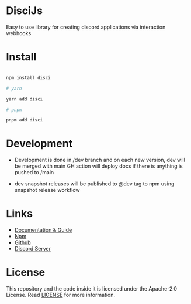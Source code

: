 # DisciJs

Easy to use library for creating discord applications via interaction webhooks
# Install

```bash

npm install disci

# yarn

yarn add disci

# pnpm

pnpm add disci

```

# Development

* Development is done in /dev branch and on each new version, dev will be merged with main
GH action will deploy docs if there is anything is pushed to /main

* dev snapshot releases will be published to @dev tag to npm using snapshot release workflow

# Links

* [Documentation & Guide](https://disci.typical.gq)
* [Npm](https://www.npmjs.com/package/disci)
* [Github](https://github.com/typicalninja493/disci)
* [Discord Server](https://discord.gg/9s52pz6nWX)

# License

This repository and the code inside it is licensed under the Apache-2.0 License. Read [LICENSE](https://github.com/typicalninja493/disci/blob/master/LICENSE) for more information.
